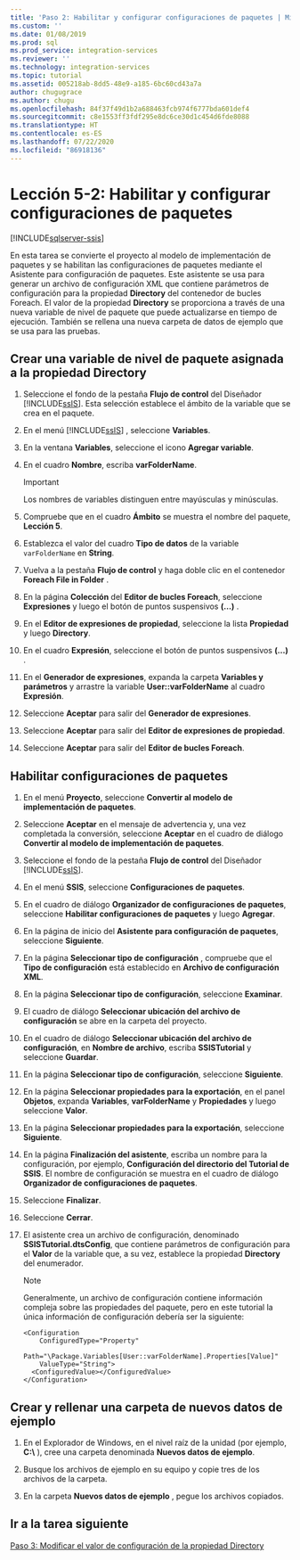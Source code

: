 ```yaml
---
title: 'Paso 2: Habilitar y configurar configuraciones de paquetes | Microsoft Docs'
ms.custom: ''
ms.date: 01/08/2019
ms.prod: sql
ms.prod_service: integration-services
ms.reviewer: ''
ms.technology: integration-services
ms.topic: tutorial
ms.assetid: 005218ab-8dd5-48e9-a185-6bc60cd43a7a
author: chugugrace
ms.author: chugu
ms.openlocfilehash: 84f37f49d1b2a688463fcb974f6777bda601def4
ms.sourcegitcommit: c8e1553ff3fdf295e8dc6ce30d1c454d6fde8088
ms.translationtype: HT
ms.contentlocale: es-ES
ms.lasthandoff: 07/22/2020
ms.locfileid: "86918136"
---
```

# <a name="lesson-5-2-enable-and-configure-package-configurations"></a>Lección 5-2: Habilitar y configurar configuraciones de paquetes

[!INCLUDE[sqlserver-ssis](../includes/applies-to-version/sqlserver-ssis.md)]



En esta tarea se convierte el proyecto al modelo de implementación de paquetes y se habilitan las configuraciones de paquetes mediante el Asistente para configuración de paquetes. Este asistente se usa para generar un archivo de configuración XML que contiene parámetros de configuración para la propiedad **Directory** del contenedor de bucles Foreach. El valor de la propiedad **Directory** se proporciona a través de una nueva variable de nivel de paquete que puede actualizarse en tiempo de ejecución. También se rellena una nueva carpeta de datos de ejemplo que se usa para las pruebas.  
  
## <a name="create-a-package-level-variable-mapped-to-the-directory-property"></a>Crear una variable de nivel de paquete asignada a la propiedad Directory  
  
1.  Seleccione el fondo de la pestaña **Flujo de control** del Diseñador [!INCLUDE[ssIS](../includes/ssis-md.md)]. Esta selección establece el ámbito de la variable que se crea en el paquete.  
  
2.  En el menú [!INCLUDE[ssIS](../includes/ssis-md.md)] , seleccione **Variables**.  
  
3.  En la ventana **Variables**, seleccione el icono **Agregar variable**.  
  
4.  En el cuadro **Nombre**, escriba **varFolderName**.  
  
    > [!IMPORTANT]  
    > Los nombres de variables distinguen entre mayúsculas y minúsculas.  
  
5.  Compruebe que en el cuadro **Ámbito** se muestra el nombre del paquete, **Lección 5**.  
  
6.  Establezca el valor del cuadro **Tipo de datos** de la variable `varFolderName` en **String**.  
  
7.  Vuelva a la pestaña **Flujo de control** y haga doble clic en el contenedor **Foreach File in Folder** .  
  
8.  En la página **Colección** del **Editor de bucles Foreach**, seleccione **Expresiones** y luego el botón de puntos suspensivos **(…)** .  
  
9. En el **Editor de expresiones de propiedad**, seleccione la lista **Propiedad** y luego **Directory**.  
  
10. En el cuadro **Expresión**, seleccione el botón de puntos suspensivos **(…)** .  
  
11. En el **Generador de expresiones**, expanda la carpeta **Variables y parámetros** y arrastre la variable **User::varFolderName** al cuadro **Expresión**.  
  
12. Seleccione **Aceptar** para salir del **Generador de expresiones**.  
  
13. Seleccione **Aceptar** para salir del **Editor de expresiones de propiedad**.  
  
14. Seleccione **Aceptar** para salir del **Editor de bucles Foreach**.  
  
## <a name="enable-package-configurations"></a>Habilitar configuraciones de paquetes  
  
1.  En el menú **Proyecto**, seleccione **Convertir al modelo de implementación de paquetes**.  
  
2.  Seleccione **Aceptar** en el mensaje de advertencia y, una vez completada la conversión, seleccione **Aceptar** en el cuadro de diálogo **Convertir al modelo de implementación de paquetes**.  
  
3.  Seleccione el fondo de la pestaña **Flujo de control** del Diseñador [!INCLUDE[ssIS](../includes/ssis-md.md)].  
  
4.  En el menú **SSIS**, seleccione **Configuraciones de paquetes**.  
  
5.  En el cuadro de diálogo **Organizador de configuraciones de paquetes**, seleccione **Habilitar configuraciones de paquetes** y luego **Agregar**.  
  
6.  En la página de inicio del **Asistente para configuración de paquetes**, seleccione **Siguiente**.  
  
7.  En la página **Seleccionar tipo de configuración** , compruebe que el **Tipo de configuración** está establecido en **Archivo de configuración XML**.  
  
8.  En la página **Seleccionar tipo de configuración**, seleccione **Examinar**.  
  
9. El cuadro de diálogo **Seleccionar ubicación del archivo de configuración** se abre en la carpeta del proyecto.  
  
10. En el cuadro de diálogo **Seleccionar ubicación del archivo de configuración**, en **Nombre de archivo**, escriba **SSISTutorial** y seleccione **Guardar**.  
  
11. En la página **Seleccionar tipo de configuración**, seleccione **Siguiente**.
  
12. En la página **Seleccionar propiedades para la exportación**, en el panel **Objetos**, expanda **Variables**, **varFolderName** y **Propiedades** y luego seleccione **Valor**.  
  
13. En la página **Seleccionar propiedades para la exportación**, seleccione **Siguiente**.  
  
14. En la página **Finalización del asistente**, escriba un nombre para la configuración, por ejemplo, **Configuración del directorio del Tutorial de SSIS**. El nombre de configuración se muestra en el cuadro de diálogo **Organizador de configuraciones de paquetes**.  
  
15. Seleccione **Finalizar**.  
  
16. Seleccione **Cerrar**.  
  
17. El asistente crea un archivo de configuración, denominado **SSISTutorial.dtsConfig**, que contiene parámetros de configuración para el **Valor** de la variable que, a su vez, establece la propiedad **Directory** del enumerador.  
  
    > [!NOTE]  
    > Generalmente, un archivo de configuración contiene información compleja sobre las propiedades del paquete, pero en este tutorial la única información de configuración debería ser la siguiente:

    ```
    <Configuration 
        ConfiguredType="Property"  
        Path="\Package.Variables[User::varFolderName].Properties[Value]" 
        ValueType="String">  
      <ConfiguredValue></ConfiguredValue>  
    </Configuration>
    ```
  
## <a name="create-and-populate-a-new-sample-data-folder"></a>Crear y rellenar una carpeta de nuevos datos de ejemplo  
  
1.  En el Explorador de Windows, en el nivel raíz de la unidad (por ejemplo, **C:\\** ), cree una carpeta denominada **Nuevos datos de ejemplo**.  
  
2.  Busque los archivos de ejemplo en su equipo y copie tres de los archivos de la carpeta.  
  
3.  En la carpeta **Nuevos datos de ejemplo** , pegue los archivos copiados.  
  
## <a name="go-to-next-task"></a>Ir a la tarea siguiente  
[Paso 3: Modificar el valor de configuración de la propiedad Directory](../integration-services/lesson-5-3-modifying-the-directory-property-configuration-value.md)  
  
